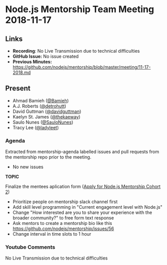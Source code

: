 # Node.js Mentorship Team Meeting 2018-11-17

## Links

* **Recording**: No Live Transmission due to technical difficulties 
* **GitHub Issue:** No issue created
* **Previous Minutes:** https://github.com/nodejs/mentorship/blob/master/meeting/11-17-2018.md

## Present

- Ahmad Bamieh ([@Bamieh](https://github.com/bamieh))
- A.J. Roberts ([@detrohutt](https://github.com/detrohutt))
- David Guttman ([@davidguttman](https://github.com/davidguttman))
- Kaelyn St. James ([@thekaeway](https://github.com/thekaeway))
- Saulo Nunes ([@SauloNunes](https://github.com/SauloNunes))
- Tracy Lee ([@ladyleet](https://github.com/ladyleet))


### Agenda

Extracted from mentorship-agenda labelled issues and pull requests from the mentorship repo prior to the meeting.

- No new issues

**TOPIC**

Finalize the mentees aplication form ([Apply for Node.js Mentorship Cohort 2](https://docs.google.com/forms/u/3/d/e/1FAIpQLSeF9hZnxPR_MWHdkWgKNoVN3R94Chy416Oblpfjjm4EDLEEfA/viewform))

- Prioritize people on mentorship slack channel first
- Add skill level programming in "Current engagement level with Node.js" 
- Change "How interested are you to share your experience with the broader community?" to free form text response
- Ask mentors to create a mentorship bio like this https://github.com/nodejs/mentorship/issues/56
- Change interval in time slots to 1 hour

### Youtube Comments

No Live Transmission due to technical difficulties
